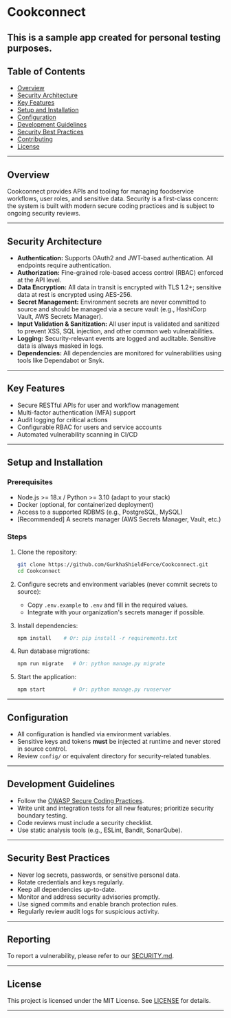 # Cookconnect

This is a sample app created for personal testing purposes. 
---

## Table of Contents

- [Overview](#overview)
- [Security Architecture](#security-architecture)
- [Key Features](#key-features)
- [Setup and Installation](#setup-and-installation)
- [Configuration](#configuration)
- [Development Guidelines](#development-guidelines)
- [Security Best Practices](#security-best-practices)
- [Contributing](#contributing)
- [License](#license)

---

## Overview

Cookconnect provides APIs and tooling for managing foodservice workflows, user roles, and sensitive data. Security is a first-class concern: the system is built with modern secure coding practices and is subject to ongoing security reviews.

---

## Security Architecture

- **Authentication:** Supports OAuth2 and JWT-based authentication. All endpoints require authentication.
- **Authorization:** Fine-grained role-based access control (RBAC) enforced at the API level.
- **Data Encryption:** All data in transit is encrypted with TLS 1.2+; sensitive data at rest is encrypted using AES-256.
- **Secret Management:** Environment secrets are never committed to source and should be managed via a secure vault (e.g., HashiCorp Vault, AWS Secrets Manager).
- **Input Validation & Sanitization:** All user input is validated and sanitized to prevent XSS, SQL injection, and other common web vulnerabilities.
- **Logging:** Security-relevant events are logged and auditable. Sensitive data is always masked in logs.
- **Dependencies:** All dependencies are monitored for vulnerabilities using tools like Dependabot or Snyk.

---

## Key Features

- Secure RESTful APIs for user and workflow management
- Multi-factor authentication (MFA) support
- Audit logging for critical actions
- Configurable RBAC for users and service accounts
- Automated vulnerability scanning in CI/CD

---

## Setup and Installation

### Prerequisites

- Node.js >= 18.x / Python >= 3.10 (adapt to your stack)
- Docker (optional, for containerized deployment)
- Access to a supported RDBMS (e.g., PostgreSQL, MySQL)
- [Recommended] A secrets manager (AWS Secrets Manager, Vault, etc.)

### Steps

1. Clone the repository:
    ```sh
    git clone https://github.com/GurkhaShieldForce/Cookconnect.git
    cd Cookconnect
    ```

2. Configure secrets and environment variables (never commit secrets to source):
    - Copy `.env.example` to `.env` and fill in the required values.
    - Integrate with your organization's secrets manager if possible.

3. Install dependencies:
    ```sh
    npm install    # Or: pip install -r requirements.txt
    ```

4. Run database migrations:
    ```sh
    npm run migrate   # Or: python manage.py migrate
    ```

5. Start the application:
    ```sh
    npm start         # Or: python manage.py runserver
    ```

---

## Configuration

- All configuration is handled via environment variables.
- Sensitive keys and tokens **must** be injected at runtime and never stored in source control.
- Review `config/` or equivalent directory for security-related tunables.

---

## Development Guidelines

- Follow the [OWASP Secure Coding Practices](https://cheatsheetseries.owasp.org/cheatsheets/Secure_Coding_Cheat_Sheet.html).
- Write unit and integration tests for all new features; prioritize security boundary testing.
- Code reviews must include a security checklist.
- Use static analysis tools (e.g., ESLint, Bandit, SonarQube).

---

## Security Best Practices

- Never log secrets, passwords, or sensitive personal data.
- Rotate credentials and keys regularly.
- Keep all dependencies up-to-date.
- Monitor and address security advisories promptly.
- Use signed commits and enable branch protection rules.
- Regularly review audit logs for suspicious activity.

---

## Reporting

To report a vulnerability, please refer to our [SECURITY.md](SECURITY.md).

---

## License

This project is licensed under the MIT License. See [LICENSE](LICENSE) for details.

---
